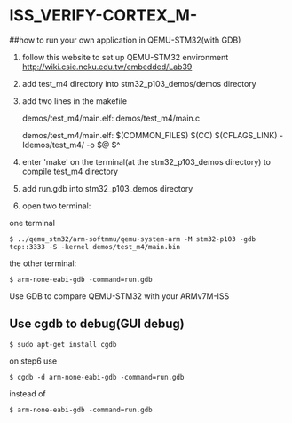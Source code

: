 # ISS_VERIFY-CORTEX_M-

##how to run your own application in QEMU-STM32(with GDB)

1. follow this website to set up QEMU-STM32 environment http://wiki.csie.ncku.edu.tw/embedded/Lab39

2. add test_m4 directory into stm32_p103_demos/demos directory

3. add two lines in the makefile

	demos/test_m4/main.elf: demos/test_m4/main.c
	
	demos/test_m4/main.elf: $(COMMON_FILES)
		$(CC) $(CFLAGS_LINK) -Idemos/test_m4/ -o $@ $^

4. enter 'make' on the terminal(at the stm32_p103_demos directory) to compile test_m4 directory

5. add run.gdb into stm32_p103_demos  directory

6. open two terminal:
 
one terminal

	$ ../qemu_stm32/arm-softmmu/qemu-system-arm -M stm32-p103 -gdb tcp::3333 -S -kernel demos/test_m4/main.bin  

the other terminal:

	$ arm-none-eabi-gdb -command=run.gdb

 Use GDB to compare QEMU-STM32 with  your ARMv7M-ISS

## Use cgdb to debug(GUI debug)

	$ sudo apt-get install cgdb
	
on step6 use 

	$ cgdb -d arm-none-eabi-gdb -command=run.gdb
	
instead of 

	$ arm-none-eabi-gdb -command=run.gdb
